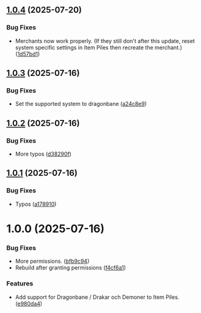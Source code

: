 ## [1.0.4](https://github.com/xdy/itempiles-dragonbane/compare/v1.0.3...v1.0.4) (2025-07-20)


### Bug Fixes

* Merchants now work properly. (If they still don't after this update, reset system specific settings in Item Piles then recreate the merchant.) ([1d57bd1](https://github.com/xdy/itempiles-dragonbane/commit/1d57bd1242130ab68fc69ce4fc25ce5c900ca073))

## [1.0.3](https://github.com/xdy/itempiles-dragonbane/compare/v1.0.2...v1.0.3) (2025-07-16)


### Bug Fixes

* Set the supported system to dragonbane ([a24c8e9](https://github.com/xdy/itempiles-dragonbane/commit/a24c8e9b5b2f4f7c486fe1212aba3b50f51a5fcc))

## [1.0.2](https://github.com/xdy/itempiles-dragonbane/compare/v1.0.1...v1.0.2) (2025-07-16)


### Bug Fixes

* More typos ([d38290f](https://github.com/xdy/itempiles-dragonbane/commit/d38290f650b4e3a67fad9776ca3ae3f85fe21ece))

## [1.0.1](https://github.com/xdy/itempiles-dragonbane/compare/v1.0.0...v1.0.1) (2025-07-16)


### Bug Fixes

* Typos ([a178910](https://github.com/xdy/itempiles-dragonbane/commit/a17891056c873a5a0c3086f771d0c0a42c84c777))

# 1.0.0 (2025-07-16)


### Bug Fixes

* More permissions. ([bfb9c94](https://github.com/xdy/itempiles-dragonbane/commit/bfb9c94bdf8959c1b37f9a4699d538b2f2c92b8f))
* Rebuild after granting permissions ([f4cf6a1](https://github.com/xdy/itempiles-dragonbane/commit/f4cf6a156b74b9db544709a67e469f278a1b6128))


### Features

* Add support for Dragonbane / Drakar och Demoner to Item Piles. ([e980da4](https://github.com/xdy/itempiles-dragonbane/commit/e980da41fc64d135ecd4081e4b578612fc3c75c7))
